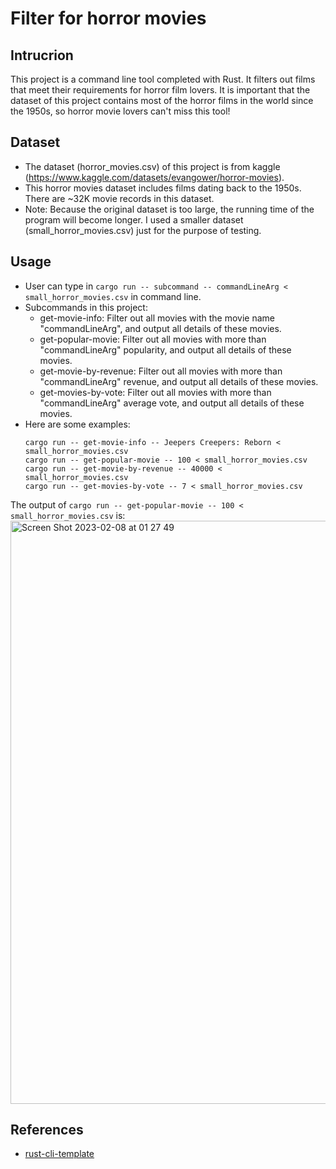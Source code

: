 # Filter for horror movies
## Intrucrion
This project is a command line tool completed with Rust. It filters out films that meet their requirements for horror film lovers. It is important that the dataset of this project contains most of the horror films in the world since the 1950s, so horror movie lovers can't miss this tool!

## Dataset
- The dataset (horror_movies.csv) of this project is from kaggle (https://www.kaggle.com/datasets/evangower/horror-movies).
- This horror movies dataset includes films dating back to the 1950s. There are ~32K movie records in this dataset.
- Note: Because the original dataset is too large, the running time of the program will become longer. I used a smaller dataset (small_horror_movies.csv) just for the purpose of testing. 

## Usage
- User can type in `cargo run -- subcommand -- commandLineArg < small_horror_movies.csv` in command line.
- Subcommands in this project:
  - get-movie-info: Filter out all movies with the movie name "commandLineArg", and output all details of these movies.
  - get-popular-movie: Filter out all movies with more than "commandLineArg" popularity, and output all details of these movies.
  - get-movie-by-revenue: Filter out all movies with more than "commandLineArg" revenue, and output all details of these movies.
  - get-movies-by-vote: Filter out all movies with more than "commandLineArg" average vote, and output all details of these movies.
- Here are some examples:
    ```
    cargo run -- get-movie-info -- Jeepers Creepers: Reborn < small_horror_movies.csv
    cargo run -- get-popular-movie -- 100 < small_horror_movies.csv
    cargo run -- get-movie-by-revenue -- 40000 < small_horror_movies.csv
    cargo run -- get-movies-by-vote -- 7 < small_horror_movies.csv
    ```
The output of `cargo run -- get-popular-movie -- 100 < small_horror_movies.csv` is:
<img width="933" alt="Screen Shot 2023-02-08 at 01 27 49" src="https://user-images.githubusercontent.com/93239143/217451692-75edfe61-56ab-4dd0-9f38-231494b343d3.png">

## References

* [rust-cli-template](https://github.com/kbknapp/rust-cli-template)
